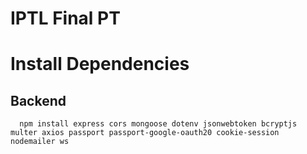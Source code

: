 # IPTL Final PT

# Install Dependencies
   ## Backend
      npm install express cors mongoose dotenv jsonwebtoken bcryptjs multer axios passport passport-google-oauth20 cookie-session nodemailer ws